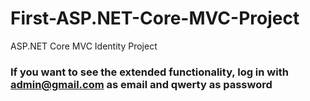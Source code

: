 # First-ASP.NET-Core-MVC-Project
ASP.NET Core MVC Identity Project

### If you want to see the extended functionality, log in with admin@gmail.com as email and qwerty as password
